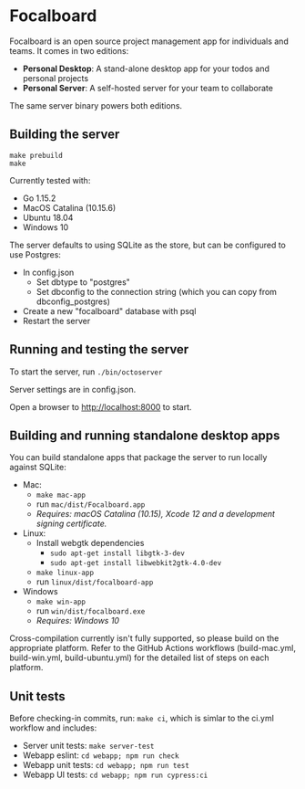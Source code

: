 # Focalboard

Focalboard is an open source project management app for individuals and teams. It comes in two editions:
* **Personal Desktop**: A stand-alone desktop app for your todos and personal projects
* **Personal Server**: A self-hosted server for your team to collaborate

The same server binary powers both editions.

## Building the server

```
make prebuild
make
```

Currently tested with:
* Go 1.15.2
* MacOS Catalina (10.15.6)
* Ubuntu 18.04
* Windows 10

The server defaults to using SQLite as the store, but can be configured to use Postgres:
* In config.json
	* Set dbtype to "postgres"
	* Set dbconfig to the connection string (which you can copy from dbconfig_postgres)
* Create a new "focalboard" database with psql
* Restart the server

## Running and testing the server

To start the server, run `./bin/octoserver`

Server settings are in config.json.

Open a browser to [http://localhost:8000](http://localhost:8000) to start.

## Building and running standalone desktop apps

You can build standalone apps that package the server to run locally against SQLite:

* Mac:
    * `make mac-app`
    * run `mac/dist/Focalboard.app`
    * *Requires: macOS Catalina (10.15), Xcode 12 and a development signing certificate.*
* Linux:
    * Install webgtk dependencies
        * `sudo apt-get install libgtk-3-dev`
        * `sudo apt-get install libwebkit2gtk-4.0-dev`
    * `make linux-app`
    * run `linux/dist/focalboard-app`
* Windows
    * `make win-app`
    * run `win/dist/focalboard.exe`
    * *Requires: Windows 10*

Cross-compilation currently isn't fully supported, so please build on the appropriate platform. Refer to the GitHub Actions workflows (build-mac.yml, build-win.yml, build-ubuntu.yml) for the detailed list of steps on each platform.

## Unit tests

Before checking-in commits, run: `make ci`, which is simlar to the ci.yml workflow and includes:
* Server unit tests: `make server-test`
* Webapp eslint: `cd webapp; npm run check`
* Webapp unit tests: `cd webapp; npm run test`
* Webapp UI tests: `cd webapp; npm run cypress:ci`
